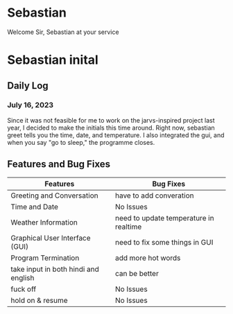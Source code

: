 # Sebastian

Welcome Sir, Sebastian at your service  


# Sebastian inital


## Daily Log

### July 16, 2023



Since it was not feasible for me to work on the jarvs-inspired project last year, I decided to make the initials this time around. Right now, sebastian greet tells you the time, date, and temperature. I also integrated the gui, and when you say "go to sleep," the programme closes.




## Features and Bug Fixes

| Features                        | Bug Fixes                     |
|---------------------------------|-------------------------------|
| Greeting and Conversation       |have to add converation|
| Time and Date                   |No Issues |
| Weather Information             |need to update temperature in realtime|
| Graphical User Interface (GUI)  | need to fix some things in GUI|
| Program Termination             | add more hot words|
| take input in both hindi and english          | can be better|
| fuck off                        |    No Issues                       |
| hold on & resume |  No Issues|
